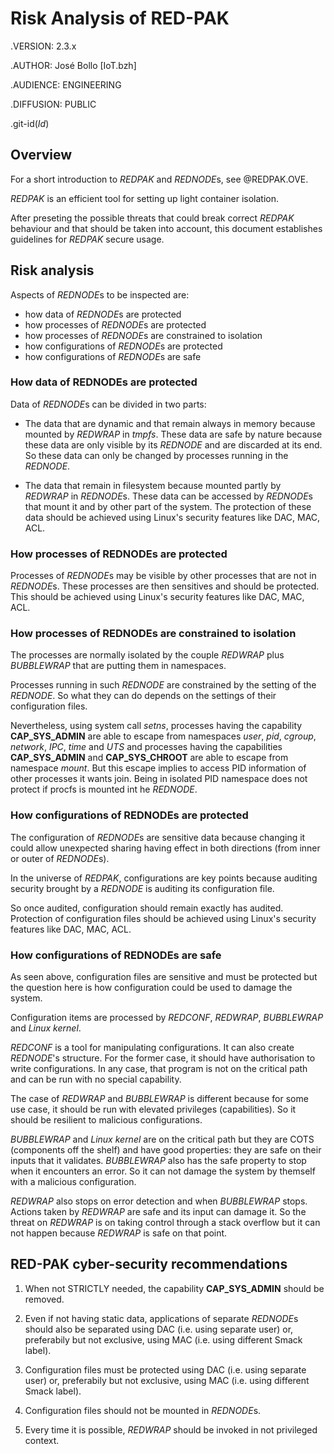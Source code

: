 # Risk Analysis of RED-PAK

.VERSION: 2.3.x

.AUTHOR: José Bollo [IoT.bzh]

.AUDIENCE: ENGINEERING

.DIFFUSION: PUBLIC

.git-id($Id$)

## Overview

For a short introduction to *REDPAK* and *REDNODE*s, see @REDPAK.OVE.

*REDPAK* is an efficient tool for setting up light container
isolation.

After preseting the possible threats that could break
correct *REDPAK* behaviour and that should be taken into
account, this document establishes guidelines for *REDPAK*
secure usage.

## Risk analysis

Aspects of *REDNODE*s to be inspected are:

- how data of *REDNODE*s are protected
- how processes of *REDNODE*s are protected
- how processes of *REDNODE*s are constrained to isolation
- how configurations of *REDNODE*s are protected
- how configurations of *REDNODE*s are safe

### How data of REDNODEs are protected

Data of *REDNODE*s can be divided in two parts:

- The data that are dynamic and that remain always
  in memory because mounted by *REDWRAP* in *tmpfs*.
  These data are safe by nature because these data are
  only visible by its *REDNODE* and are discarded
  at its end. So these data can only be changed by
  processes running in the *REDNODE*.

- The data that remain in filesystem because mounted partly
  by *REDWRAP* in *REDNODE*s. These data can be accessed by
  *REDNODE*s that mount it and by other part of the system.
  The protection of these data should be achieved using
  Linux's security features like DAC, MAC, ACL.

### How processes of REDNODEs are protected

Processes of *REDNODE*s may be visible by other processes
that are not in *REDNODE*s. These processes are then
sensitives and should be protected. This should be achieved
using Linux's security features like DAC, MAC, ACL.

### How processes of REDNODEs are constrained to isolation

The processes are normally isolated by the couple *REDWRAP*
plus *BUBBLEWRAP* that are putting them in namespaces.

Processes running in such *REDNODE* are constrained by the
setting of the *REDNODE*. So what they can do depends on
the settings of their configuration files.

Nevertheless, using system call *setns*, processes having
the capability **CAP_SYS_ADMIN** are able to escape from
namespaces *user*, *pid*, *cgroup*, *network*, *IPC*, *time* and *UTS*
and processes having the capabilities **CAP_SYS_ADMIN**
and **CAP_SYS_CHROOT** are able to escape from namespace *mount*.
But this escape implies to access PID information of other processes
it wants join. Being in isolated PID namespace does not protect
if procfs is mounted int he *REDNODE*.

### How configurations of REDNODEs are protected

The configuration of *REDNODE*s are sensitive data because
changing it could allow unexpected sharing having effect
in both directions (from inner or outer of *REDNODE*s).

In the universe of *REDPAK*, configurations are key points
because auditing security brought by a *REDNODE* is auditing
its configuration file.

So once audited, configuration should remain exactly has
audited. Protection of configuration files should be achieved
using Linux's security features like DAC, MAC, ACL.

### How configurations of REDNODEs are safe

As seen above, configuration files are sensitive and must be
protected but the question here is how configuration
could be used to damage the system.

Configuration items are processed by *REDCONF*, *REDWRAP*,
*BUBBLEWRAP* and *Linux kernel*.

*REDCONF* is a tool for manipulating configurations. It can
also create *REDNODE*'s structure. For the former case, it should
have authorisation to write configurations. In any case, that
program is not on the critical path and can be run with no
special capability.

The case of  *REDWRAP* and *BUBBLEWRAP* is different because
for some use case, it should be run with elevated privileges
(capabilities). So it should be resilient to malicious
configurations.

*BUBBLEWRAP* and *Linux kernel* are on the critical path but
they are COTS (components off the shelf) and have good
properties: they are safe on their inputs that it validates.
*BUBBLEWRAP* also has the safe property to stop when it encounters
an error. So it can not damage the system by themself with a
malicious configuration.

*REDWRAP* also stops on error detection and when *BUBBLEWRAP*
stops. Actions taken by *REDWRAP* are safe and its input can
damage it. So the threat on *REDWRAP* is on taking control
through a stack overflow but it can not happen because *REDWRAP*
is safe on that point.

## RED-PAK cyber-security recommendations

1. When not STRICTLY needed, the capability **CAP_SYS_ADMIN**
   should be removed.

2. Even if not having static data, applications of separate
   *REDNODE*s should also be separated using DAC (i.e. using
   separate user) or, preferabily but not exclusive, using
   MAC (i.e. using different Smack label).

3. Configuration files must be protected using DAC (i.e. using
   separate user) or, preferabily but not exclusive, using
   MAC (i.e. using different Smack label).

4. Configuration files should not be mounted in *REDNODE*s.

5. Every time it is possible, *REDWRAP* should be invoked
   in not privileged context.
